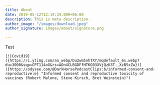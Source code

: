 ```yaml
---
title: About
date: 2019-05-12T12:14:34.000+06:00
description: This is meta description.
author_image: "/images/download.jpeg"
author_signature: images/about/signature.png

---
```

Test

    [![Covid19]({https://i.ytimg.com/an_webp/Du2wm5nhTXY/mqdefault_6s.webp?du=3000&sqp=CPT114oG&rs=AOn4CLBGDFfHTKG03XVjQzK3T-_XzBSxZw})]({https://odysee.com/@DarkHorsePodcastClips:b/informed-consent-and-reproductive:e} "Informed consent and reproductive toxicity of vaccines (Robert Malone, Steve Kirsch, Bret Weinstein)")